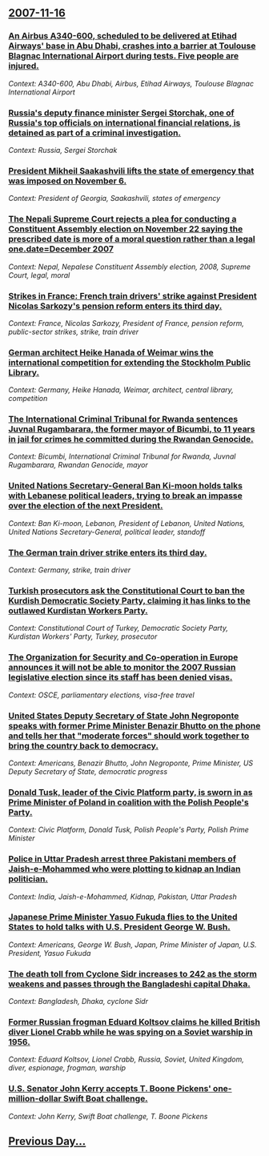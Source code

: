 ## [2007-11-16](/news/2007/11/16/index.md)

### [ An Airbus A340-600, scheduled to be delivered at Etihad Airways' base in Abu Dhabi, crashes into a barrier at Toulouse Blagnac International Airport during tests. Five people are injured. ](/news/2007/11/16/an-airbus-a340-600-scheduled-to-be-delivered-at-etihad-airways-base-in-abu-dhabi-crashes-into-a-barrier-at-toulouse-blagnac-internationa.md)
_Context: A340-600, Abu Dhabi, Airbus, Etihad Airways, Toulouse Blagnac International Airport_

### [ Russia's deputy finance minister Sergei Storchak, one of Russia's top officials on international financial relations, is detained as part of a criminal investigation. ](/news/2007/11/16/russia-s-deputy-finance-minister-sergei-storchak-one-of-russia-s-top-officials-on-international-financial-relations-is-detained-as-part-o.md)
_Context: Russia, Sergei Storchak_

### [ President Mikheil Saakashvili lifts the state of emergency that was imposed on November 6. ](/news/2007/11/16/president-mikheil-saakashvili-lifts-the-state-of-emergency-that-was-imposed-on-november-6.md)
_Context: President of Georgia, Saakashvili, states of emergency_

### [ The Nepali Supreme Court rejects a plea for conducting a Constituent Assembly election on November 22 saying the prescribed date is more of a moral question rather than a legal one.date=December 2007](/news/2007/11/16/the-nepali-supreme-court-rejects-a-plea-for-conducting-a-constituent-assembly-election-on-november-22-saying-the-prescribed-date-is-more-of.md)
_Context: Nepal, Nepalese Constituent Assembly election, 2008, Supreme Court, legal, moral_

### [ Strikes in France: French train drivers' strike against President Nicolas Sarkozy's pension reform enters its third day. ](/news/2007/11/16/strikes-in-france-french-train-drivers-strike-against-president-nicolas-sarkozy-s-pension-reform-enters-its-third-day.md)
_Context: France, Nicolas Sarkozy, President of France, pension reform, public-sector strikes, strike, train driver_

### [ German architect Heike Hanada of Weimar wins the international competition for extending the Stockholm Public Library. ](/news/2007/11/16/german-architect-heike-hanada-of-weimar-wins-the-international-competition-for-extending-the-stockholm-public-library.md)
_Context: Germany, Heike Hanada, Weimar, architect, central library, competition_

### [ The International Criminal Tribunal for Rwanda sentences Juvnal Rugambarara, the former mayor of Bicumbi, to 11 years in jail for crimes he committed during the Rwandan Genocide. ](/news/2007/11/16/the-international-criminal-tribunal-for-rwanda-sentences-juvenal-rugambarara-the-former-mayor-of-bicumbi-to-11-years-in-jail-for-crimes-h.md)
_Context: Bicumbi, International Criminal Tribunal for Rwanda, Juvnal Rugambarara, Rwandan Genocide, mayor_

### [ United Nations Secretary-General Ban Ki-moon holds talks with Lebanese political leaders, trying to break an impasse over the election of the next President. ](/news/2007/11/16/united-nations-secretary-general-ban-ki-moon-holds-talks-with-lebanese-political-leaders-trying-to-break-an-impasse-over-the-election-of-t.md)
_Context: Ban Ki-moon, Lebanon, President of Lebanon, United Nations, United Nations Secretary-General, political leader, standoff_

### [ The German train driver strike enters its third day. ](/news/2007/11/16/the-german-train-driver-strike-enters-its-third-day.md)
_Context: Germany, strike, train driver_

### [ Turkish prosecutors ask the Constitutional Court to ban the Kurdish Democratic Society Party, claiming it has links to the outlawed Kurdistan Workers Party. ](/news/2007/11/16/turkish-prosecutors-ask-the-constitutional-court-to-ban-the-kurdish-democratic-society-party-claiming-it-has-links-to-the-outlawed-kurdist.md)
_Context: Constitutional Court of Turkey, Democratic Society Party, Kurdistan Workers' Party, Turkey, prosecutor_

### [ The Organization for Security and Co-operation in Europe announces it will not be able to monitor the 2007 Russian legislative election since its staff has been denied visas. ](/news/2007/11/16/the-organization-for-security-and-co-operation-in-europe-announces-it-will-not-be-able-to-monitor-the-2007-russian-legislative-election-sin.md)
_Context: OSCE, parliamentary elections, visa-free travel_

### [ United States Deputy Secretary of State John Negroponte speaks with former Prime Minister Benazir Bhutto on the phone and tells her that "moderate forces" should work together to bring the country back to democracy. ](/news/2007/11/16/united-states-deputy-secretary-of-state-john-negroponte-speaks-with-former-prime-minister-benazir-bhutto-on-the-phone-and-tells-her-that-m.md)
_Context: Americans, Benazir Bhutto, John Negroponte, Prime Minister, US Deputy Secretary of State, democratic progress_

### [ Donald Tusk, leader of the Civic Platform party, is sworn in as Prime Minister of Poland in coalition with the Polish People's Party. ](/news/2007/11/16/donald-tusk-leader-of-the-civic-platform-party-is-sworn-in-as-prime-minister-of-poland-in-coalition-with-the-polish-people-s-party.md)
_Context: Civic Platform, Donald Tusk, Polish People's Party, Polish Prime Minister_

### [ Police in Uttar Pradesh arrest three Pakistani members of Jaish-e-Mohammed who were plotting to kidnap an Indian politician. ](/news/2007/11/16/police-in-uttar-pradesh-arrest-three-pakistani-members-of-jaish-e-mohammed-who-were-plotting-to-kidnap-an-indian-politician.md)
_Context: India, Jaish-e-Mohammed, Kidnap, Pakistan, Uttar Pradesh_

### [ Japanese Prime Minister Yasuo Fukuda flies to the United States to hold talks with U.S. President George W. Bush. ](/news/2007/11/16/japanese-prime-minister-yasuo-fukuda-flies-to-the-united-states-to-hold-talks-with-u-s-president-george-w-bush.md)
_Context: Americans, George W. Bush, Japan, Prime Minister of Japan, U.S. President, Yasuo Fukuda_

### [ The death toll from Cyclone Sidr increases to 242 as the storm weakens and passes through the Bangladeshi capital Dhaka. ](/news/2007/11/16/the-death-toll-from-cyclone-sidr-increases-to-242-as-the-storm-weakens-and-passes-through-the-bangladeshi-capital-dhaka.md)
_Context: Bangladesh, Dhaka, cyclone Sidr_

### [ Former Russian frogman Eduard Koltsov claims he killed British diver Lionel Crabb while he was spying on a Soviet warship in 1956. ](/news/2007/11/16/former-russian-frogman-eduard-koltsov-claims-he-killed-british-diver-lionel-crabb-while-he-was-spying-on-a-soviet-warship-in-1956.md)
_Context: Eduard Koltsov, Lionel Crabb, Russia, Soviet, United Kingdom, diver, espionage, frogman, warship_

### [ U.S. Senator John Kerry accepts T. Boone Pickens' one-million-dollar Swift Boat challenge. ](/news/2007/11/16/u-s-senator-john-kerry-accepts-t-boone-pickens-one-million-dollar-swift-boat-challenge.md)
_Context: John Kerry, Swift Boat challenge, T. Boone Pickens_

## [Previous Day...](/news/2007/11/15/index.md)

